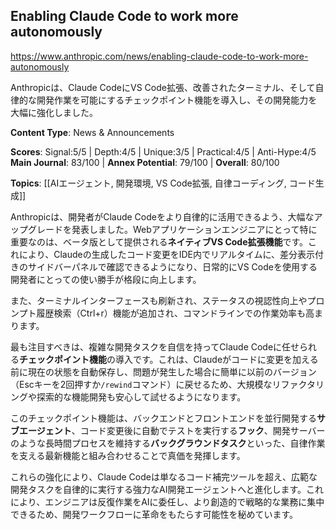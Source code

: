## Enabling Claude Code to work more autonomously

https://www.anthropic.com/news/enabling-claude-code-to-work-more-autonomously

Anthropicは、Claude CodeにVS Code拡張、改善されたターミナル、そして自律的な開発作業を可能にするチェックポイント機能を導入し、その開発能力を大幅に強化しました。

**Content Type**: News & Announcements

**Scores**: Signal:5/5 | Depth:4/5 | Unique:3/5 | Practical:4/5 | Anti-Hype:4/5
**Main Journal**: 83/100 | **Annex Potential**: 79/100 | **Overall**: 80/100

**Topics**: [[AIエージェント, 開発環境, VS Code拡張, 自律コーディング, コード生成]]

Anthropicは、開発者がClaude Codeをより自律的に活用できるよう、大幅なアップグレードを発表しました。Webアプリケーションエンジニアにとって特に重要なのは、ベータ版として提供される**ネイティブVS Code拡張機能**です。これにより、Claudeの生成したコード変更をIDE内でリアルタイムに、差分表示付きのサイドバーパネルで確認できるようになり、日常的にVS Codeを使用する開発者にとっての使い勝手が格段に向上します。

また、ターミナルインターフェースも刷新され、ステータスの視認性向上やプロンプト履歴検索（Ctrl+r）機能が追加され、コマンドラインでの作業効率も高まります。

最も注目すべきは、複雑な開発タスクを自信を持ってClaude Codeに任せられる**チェックポイント機能**の導入です。これは、Claudeがコードに変更を加える前に現在の状態を自動保存し、問題が発生した場合に簡単に以前のバージョン（Escキーを2回押すか`/rewind`コマンド）に戻せるため、大規模なリファクタリングや探索的な機能開発も安心して試せるようになります。

このチェックポイント機能は、バックエンドとフロントエンドを並行開発する**サブエージェント**、コード変更後に自動でテストを実行する**フック**、開発サーバーのような長時間プロセスを維持する**バックグラウンドタスク**といった、自律作業を支える最新機能と組み合わせることで真価を発揮します。

これらの強化により、Claude Codeは単なるコード補完ツールを超え、広範な開発タスクを自律的に実行する強力なAI開発エージェントへと進化します。これにより、エンジニアは反復作業をAIに委任し、より創造的で戦略的な業務に集中できるため、開発ワークフローに革命をもたらす可能性を秘めています。